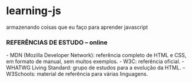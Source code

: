 # learning-js
armazenando coisas que eu faço para aprender javascript


<h3>REFERÊNCIAS DE ESTUDO – online</h3>
- MDN (Mozilla Developer Network): referência completo de HTML e CSS, em formato de manual, sem muitos exemplos.
- W3C: referência oficial.
- WHATWG Living Standard: grupo de estudos para a evolução da HTML.
– W3Schools: material de referência para várias linguagens.